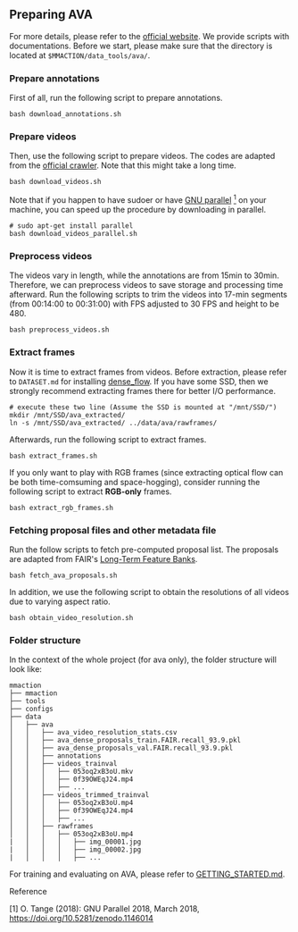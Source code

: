 ## Preparing AVA

For more details, please refer to the [official website](https://research.google.com/ava/). We provide scripts with documentations. Before we start, please make sure that the directory is located at `$MMACTION/data_tools/ava/`.

### Prepare annotations
First of all, run the following script to prepare annotations.
```shell
bash download_annotations.sh
```

### Prepare videos
Then, use the following script to prepare videos. The codes are adapted from the [official crawler](https://github.com/cvdfoundation/ava-dataset). Note that this might take a long time.
```shell
bash download_videos.sh
```
Note that if you happen to have sudoer or have [GNU parallel](https://www.gnu.org/software/parallel/) [<sup>1</sup>](#1) on your machine, you can speed up the procedure by downloading in parallel.

```shell
# sudo apt-get install parallel
bash download_videos_parallel.sh
```

### Preprocess videos
The videos vary in length, while the annotations are from 15min to 30min.
Therefore, we can preprocess videos to save storage and processing time afterward.
Run the following scripts to trim the videos into 17-min segments (from 00:14:00 to 00:31:00) with FPS adjusted to 30 FPS and height to be 480.

```shell
bash preprocess_videos.sh
```


### Extract frames
Now it is time to extract frames from videos. 
Before extraction, please refer to `DATASET.md` for installing [dense_flow](https://github.com/yjxiong/dense_flow).
If you have some SSD, then we strongly recommend extracting frames there for better I/O performance. 
```shell
# execute these two line (Assume the SSD is mounted at "/mnt/SSD/")
mkdir /mnt/SSD/ava_extracted/
ln -s /mnt/SSD/ava_extracted/ ../data/ava/rawframes/
```
Afterwards, run the following script to extract frames.
```shell
bash extract_frames.sh
```
If you only want to play with RGB frames (since extracting optical flow can be both time-comsuming and space-hogging), consider running the following script to extract **RGB-only** frames.
```shell
bash extract_rgb_frames.sh
```


### Fetching proposal files and other metadata file
Run the follow scripts to fetch pre-computed proposal list.
The proposals are adapted from FAIR's [Long-Term Feature Banks](https://github.com/facebookresearch/video-long-term-feature-banks).
```shell
bash fetch_ava_proposals.sh
```
In addition, we use the following script to obtain the resolutions of all videos due to varying aspect ratio.
```shell
bash obtain_video_resolution.sh
```

### Folder structure
In the context of the whole project (for ava only), the folder structure will look like: 

```
mmaction
├── mmaction
├── tools
├── configs
├── data
│   ├── ava
│   │   ├── ava_video_resolution_stats.csv
│   │   ├── ava_dense_proposals_train.FAIR.recall_93.9.pkl
│   │   ├── ava_dense_proposals_val.FAIR.recall_93.9.pkl
│   │   ├── annotations
│   │   ├── videos_trainval
│   │   │   ├── 053oq2xB3oU.mkv
│   │   │   ├── 0f39OWEqJ24.mp4
│   │   │   ├── ...
│   │   ├── videos_trimmed_trainval
│   │   │   ├── 053oq2xB3oU.mp4
│   │   │   ├── 0f39OWEqJ24.mp4
│   │   │   ├── ...
│   │   ├── rawframes
│   │   │   ├── 053oq2xB3oU.mp4
|   │   │   │   ├── img_00001.jpg
|   │   │   │   ├── img_00002.jpg
|   │   │   │   ├── ...
```

For training and evaluating on AVA, please refer to [GETTING_STARTED.md](https://github.com/open-mmlab/mmaction/blob/master/GETTING_STARTED.md).


Reference

<a class="anchor" id="1">[1] O. Tange (2018): GNU Parallel 2018, March 2018, https://doi.org/10.5281/zenodo.1146014 </a>